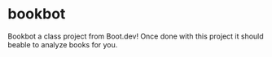 # bookbot
Bookbot a class project from Boot.dev!
Once done with this project it should beable to analyze books for you.
